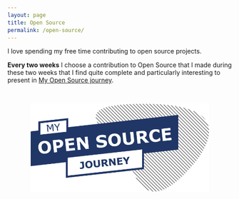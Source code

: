 ```yaml
---
layout: page
title: Open Source
permalink: /open-source/
---
```


I love spending my free time contributing to open source projects.

**Every two weeks** I choose a contribution to Open Source that I made during these two weeks that I find quite complete and particularly interesting to present in [My Open Source journey](https://myopensourcejourney.com/).

<br />

<p align="center">
    <a title="My Open Source journey" href="https://myopensourcejourney.com/">
        <img alt="cooperathon" src="/images/my-open-source-journey.svg" width="400"/>
    </a>
</p>